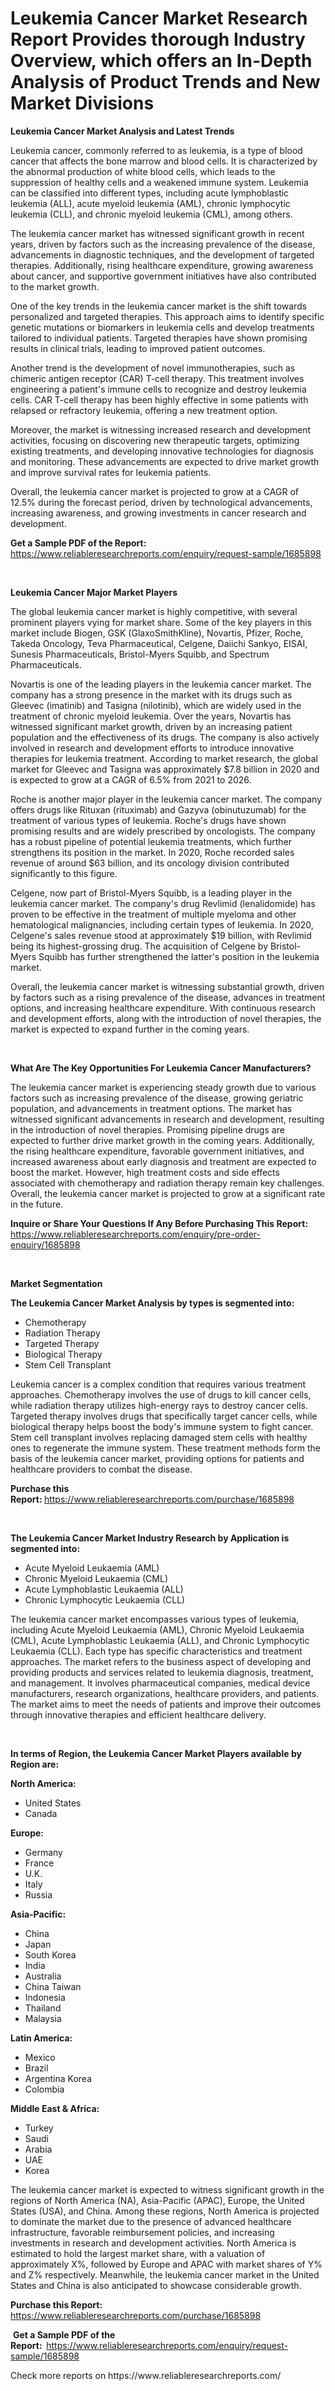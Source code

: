 <p><h1>Leukemia Cancer Market Research Report Provides thorough Industry Overview, which offers an In-Depth Analysis of Product Trends and New Market Divisions</h1></p><p><strong>Leukemia Cancer Market Analysis and Latest Trends</strong></p>
<p><p>Leukemia cancer, commonly referred to as leukemia, is a type of blood cancer that affects the bone marrow and blood cells. It is characterized by the abnormal production of white blood cells, which leads to the suppression of healthy cells and a weakened immune system. Leukemia can be classified into different types, including acute lymphoblastic leukemia (ALL), acute myeloid leukemia (AML), chronic lymphocytic leukemia (CLL), and chronic myeloid leukemia (CML), among others.</p><p>The leukemia cancer market has witnessed significant growth in recent years, driven by factors such as the increasing prevalence of the disease, advancements in diagnostic techniques, and the development of targeted therapies. Additionally, rising healthcare expenditure, growing awareness about cancer, and supportive government initiatives have also contributed to the market growth.</p><p>One of the key trends in the leukemia cancer market is the shift towards personalized and targeted therapies. This approach aims to identify specific genetic mutations or biomarkers in leukemia cells and develop treatments tailored to individual patients. Targeted therapies have shown promising results in clinical trials, leading to improved patient outcomes.</p><p>Another trend is the development of novel immunotherapies, such as chimeric antigen receptor (CAR) T-cell therapy. This treatment involves engineering a patient's immune cells to recognize and destroy leukemia cells. CAR T-cell therapy has been highly effective in some patients with relapsed or refractory leukemia, offering a new treatment option.</p><p>Moreover, the market is witnessing increased research and development activities, focusing on discovering new therapeutic targets, optimizing existing treatments, and developing innovative technologies for diagnosis and monitoring. These advancements are expected to drive market growth and improve survival rates for leukemia patients.</p><p>Overall, the leukemia cancer market is projected to grow at a CAGR of 12.5% during the forecast period, driven by technological advancements, increasing awareness, and growing investments in cancer research and development.</p></p>
<p><strong>Get a Sample PDF of the Report:&nbsp;</strong> <a href="https://www.reliableresearchreports.com/enquiry/request-sample/1685898">https://www.reliableresearchreports.com/enquiry/request-sample/1685898</a></p>
<p>&nbsp;</p>
<p><strong>Leukemia Cancer Major Market Players</strong></p>
<p><p>The global leukemia cancer market is highly competitive, with several prominent players vying for market share. Some of the key players in this market include Biogen, GSK (GlaxoSmithKline), Novartis, Pfizer, Roche, Takeda Oncology, Teva Pharmaceutical, Celgene, Daiichi Sankyo, EISAI, Sunesis Pharmaceuticals, Bristol-Myers Squibb, and Spectrum Pharmaceuticals.</p><p>Novartis is one of the leading players in the leukemia cancer market. The company has a strong presence in the market with its drugs such as Gleevec (imatinib) and Tasigna (nilotinib), which are widely used in the treatment of chronic myeloid leukemia. Over the years, Novartis has witnessed significant market growth, driven by an increasing patient population and the effectiveness of its drugs. The company is also actively involved in research and development efforts to introduce innovative therapies for leukemia treatment. According to market research, the global market for Gleevec and Tasigna was approximately $7.8 billion in 2020 and is expected to grow at a CAGR of 6.5% from 2021 to 2026.</p><p>Roche is another major player in the leukemia cancer market. The company offers drugs like Rituxan (rituximab) and Gazyva (obinutuzumab) for the treatment of various types of leukemia. Roche's drugs have shown promising results and are widely prescribed by oncologists. The company has a robust pipeline of potential leukemia treatments, which further strengthens its position in the market. In 2020, Roche recorded sales revenue of around $63 billion, and its oncology division contributed significantly to this figure.</p><p>Celgene, now part of Bristol-Myers Squibb, is a leading player in the leukemia cancer market. The company's drug Revlimid (lenalidomide) has proven to be effective in the treatment of multiple myeloma and other hematological malignancies, including certain types of leukemia. In 2020, Celgene's sales revenue stood at approximately $19 billion, with Revlimid being its highest-grossing drug. The acquisition of Celgene by Bristol-Myers Squibb has further strengthened the latter's position in the leukemia market.</p><p>Overall, the leukemia cancer market is witnessing substantial growth, driven by factors such as a rising prevalence of the disease, advances in treatment options, and increasing healthcare expenditure. With continuous research and development efforts, along with the introduction of novel therapies, the market is expected to expand further in the coming years.</p></p>
<p>&nbsp;</p>
<p><strong>What Are The Key Opportunities For Leukemia Cancer Manufacturers?</strong></p>
<p><p>The leukemia cancer market is experiencing steady growth due to various factors such as increasing prevalence of the disease, growing geriatric population, and advancements in treatment options. The market has witnessed significant advancements in research and development, resulting in the introduction of novel therapies. Promising pipeline drugs are expected to further drive market growth in the coming years. Additionally, the rising healthcare expenditure, favorable government initiatives, and increased awareness about early diagnosis and treatment are expected to boost the market. However, high treatment costs and side effects associated with chemotherapy and radiation therapy remain key challenges. Overall, the leukemia cancer market is projected to grow at a significant rate in the future.</p></p>
<p><strong>Inquire or Share Your Questions If Any Before Purchasing This Report:</strong> <a href="https://www.reliableresearchreports.com/enquiry/pre-order-enquiry/1685898">https://www.reliableresearchreports.com/enquiry/pre-order-enquiry/1685898</a></p>
<p>&nbsp;</p>
<p><strong>Market Segmentation</strong></p>
<p><strong>The Leukemia Cancer Market Analysis by types is segmented into:</strong></p>
<p><ul><li>Chemotherapy</li><li>Radiation Therapy</li><li>Targeted Therapy</li><li>Biological Therapy</li><li>Stem Cell Transplant</li></ul></p>
<p><p>Leukemia cancer is a complex condition that requires various treatment approaches. Chemotherapy involves the use of drugs to kill cancer cells, while radiation therapy utilizes high-energy rays to destroy cancer cells. Targeted therapy involves drugs that specifically target cancer cells, while biological therapy helps boost the body's immune system to fight cancer. Stem cell transplant involves replacing damaged stem cells with healthy ones to regenerate the immune system. These treatment methods form the basis of the leukemia cancer market, providing options for patients and healthcare providers to combat the disease.</p></p>
<p><strong>Purchase this Report:&nbsp;</strong><a href="https://www.reliableresearchreports.com/purchase/1685898">https://www.reliableresearchreports.com/purchase/1685898</a></p>
<p>&nbsp;</p>
<p><strong>The Leukemia Cancer Market Industry Research by Application is segmented into:</strong></p>
<p><ul><li>Acute Myeloid Leukaemia (AML)</li><li>Chronic Myeloid Leukaemia (CML)</li><li>Acute Lymphoblastic Leukaemia (ALL)</li><li>Chronic Lymphocytic Leukaemia (CLL)</li></ul></p>
<p><p>The leukemia cancer market encompasses various types of leukemia, including Acute Myeloid Leukaemia (AML), Chronic Myeloid Leukaemia (CML), Acute Lymphoblastic Leukaemia (ALL), and Chronic Lymphocytic Leukaemia (CLL). Each type has specific characteristics and treatment approaches. The market refers to the business aspect of developing and providing products and services related to leukemia diagnosis, treatment, and management. It involves pharmaceutical companies, medical device manufacturers, research organizations, healthcare providers, and patients. The market aims to meet the needs of patients and improve their outcomes through innovative therapies and efficient healthcare delivery.</p></p>
<p>&nbsp;</p>
<p><strong>In terms of Region, the Leukemia Cancer Market Players available by Region are:</strong></p>
<p>
    <p> <strong> North America: </strong>
        <ul>
            <li>United States</li>
            <li>Canada</li>
        </ul>
        </p> 
    <p> <strong> Europe: </strong>
        <ul>
            <li>Germany</li>
            <li>France</li>
            <li>U.K.</li>
            <li>Italy</li>
            <li>Russia</li>
        </ul>
        </p> 
    <p> <strong> Asia-Pacific: </strong>
        <ul>
            <li>China</li>
            <li>Japan</li>
            <li>South Korea</li>
            <li>India</li>
            <li>Australia</li>
            <li>China Taiwan</li>
            <li>Indonesia</li>
            <li>Thailand</li>
            <li>Malaysia</li>
        </ul>
        </p> 
    <p> <strong> Latin America: </strong>
        <ul>
            <li>Mexico</li>
            <li>Brazil</li>
            <li>Argentina Korea</li>
            <li>Colombia</li>
        </ul>
        </p> 
    <p> <strong> Middle East & Africa: </strong>
        <ul>
            <li>Turkey</li>
            <li>Saudi</li>
            <li>Arabia</li>
            <li>UAE</li>
            <li>Korea</li>
        </ul>
    </p>
    </p>
<p><p>The leukemia cancer market is expected to witness significant growth in the regions of North America (NA), Asia-Pacific (APAC), Europe, the United States (USA), and China. Among these regions, North America is projected to dominate the market due to the presence of advanced healthcare infrastructure, favorable reimbursement policies, and increasing investments in research and development activities. North America is estimated to hold the largest market share, with a valuation of approximately X%, followed by Europe and APAC with market shares of Y% and Z% respectively. Meanwhile, the leukemia cancer market in the United States and China is also anticipated to showcase considerable growth.</p></p>
<p><strong>Purchase this Report: </strong><a href="https://www.reliableresearchreports.com/purchase/1685898">https://www.reliableresearchreports.com/purchase/1685898</a></p>
<p>&nbsp;<strong>Get a Sample PDF of the Report:&nbsp;&nbsp;</strong><a href="https://www.reliableresearchreports.com/enquiry/request-sample/1685898">https://www.reliableresearchreports.com/enquiry/request-sample/1685898</a></p>
<p><strong></strong></p>
<p>Check more reports on https://www.reliableresearchreports.com/</p>